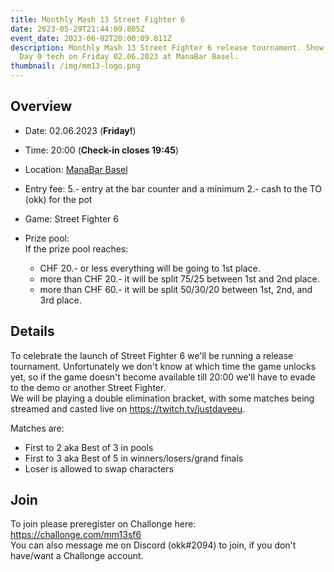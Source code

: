 ```yaml
---
title: Monthly Mash 13 Street Fighter 6
date: 2023-05-29T21:44:09.805Z
event_date: 2023-06-02T20:00:09.811Z
description: Monthly Mash 13 Street Fighter 6 release tournament. Show us your
  Day 0 tech on Friday 02.06.2023 at ManaBar Basel.
thumbnail: /img/mm13-logo.png
---
```

## Overview

* Date: 02.06.2023 (**Friday!**)
* Time: 20:00 (**Check-in closes 19:45**)
* Location: [ManaBar Basel](https://manabar.ch/)
* Entry fee: 5.- entry at the bar counter and a minimum 2.- cash to the TO (okk) for the pot
* Game: Street Fighter 6
* Prize pool:\
  If the prize pool reaches:

  * CHF 20.- or less everything will be going to 1st place.
  * more than CHF 20.- it will be split 75/25 between 1st and 2nd place.
  * more than CHF 60.- it will be split 50/30/20 between 1st, 2nd, and 3rd place.

## Details

To celebrate the launch of Street Fighter 6 we'll be running a release tournament. Unfortunately we don't know at which time the game unlocks yet, so if the game doesn't become available till 20:00 we'll have to evade to the demo or another Street Fighter.\
We will be playing a double elimination bracket, with some matches being streamed and casted live on <https://twitch.tv/justdaveeu>.

Matches are:

* First to 2 aka Best of 3 in pools
* First to 3 aka Best of 5 in winners/losers/grand finals
* Loser is allowed to swap characters

## Join

To join please preregister on Challonge here: <https://challonge.com/mm13sf6>\
You can also message me on Discord (okk#2094) to join, if you don't have/want a Challonge account.